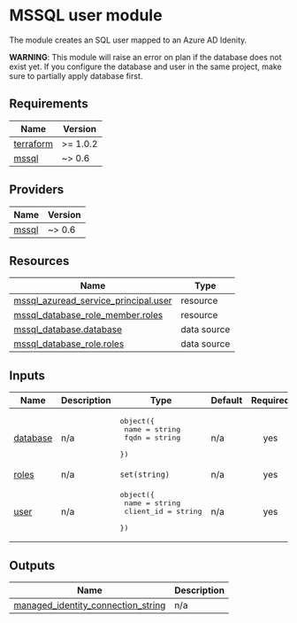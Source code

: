 <!-- BEGIN_TF_DOCS -->
# MSSQL user module
The module creates an SQL user mapped to an Azure AD Idenity.

**WARNING**: This module will raise an error on plan if the database does not exist yet. If you configure the database and user in the same project, make sure to partially apply database first.

## Requirements

| Name | Version |
|------|---------|
| <a name="requirement_terraform"></a> [terraform](#requirement\_terraform) | >= 1.0.2 |
| <a name="requirement_mssql"></a> [mssql](#requirement\_mssql) | ~> 0.6 |

## Providers

| Name | Version |
|------|---------|
| <a name="provider_mssql"></a> [mssql](#provider\_mssql) | ~> 0.6 |

## Resources

| Name | Type |
|------|------|
| [mssql_azuread_service_principal.user](https://registry.terraform.io/providers/PGSSoft/mssql/latest/docs/resources/azuread_service_principal) | resource |
| [mssql_database_role_member.roles](https://registry.terraform.io/providers/PGSSoft/mssql/latest/docs/resources/database_role_member) | resource |
| [mssql_database.database](https://registry.terraform.io/providers/PGSSoft/mssql/latest/docs/data-sources/database) | data source |
| [mssql_database_role.roles](https://registry.terraform.io/providers/PGSSoft/mssql/latest/docs/data-sources/database_role) | data source |

## Inputs

| Name | Description | Type | Default | Required |
|------|-------------|------|---------|:--------:|
| <a name="input_database"></a> [database](#input\_database) | n/a | <pre>object({<br/>    name = string<br/>    fqdn = string<br/>  })</pre> | n/a | yes |
| <a name="input_roles"></a> [roles](#input\_roles) | n/a | `set(string)` | n/a | yes |
| <a name="input_user"></a> [user](#input\_user) | n/a | <pre>object({<br/>    name      = string<br/>    client_id = string<br/>  })</pre> | n/a | yes |

## Outputs

| Name | Description |
|------|-------------|
| <a name="output_managed_identity_connection_string"></a> [managed\_identity\_connection\_string](#output\_managed\_identity\_connection\_string) | n/a |
<!-- END_TF_DOCS -->